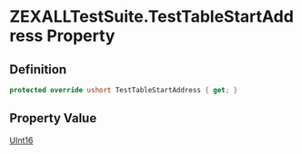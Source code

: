 # ZEXALLTestSuite.TestTableStartAddress Property
## Definition

```c#
protected override ushort TestTableStartAddress { get; }
```

## Property Value

[UInt16](https://learn.microsoft.com/en-gb/dotnet/api/System.UInt16)
